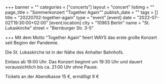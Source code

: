 +++
banner = ""
categories = ["concerts"]
layout = "concert"
listimg = ""
page_title = "Sommerkonzert \"Together Again\""
publish_date = ""
tags = []
title = "20220702-together-again"
type = "event"
[event]
date = "2022-07-02T19:30:00+02:00"
[event.location]
city = "10963 Berlin"
name = "St. Lukaskirche"
street = "Bernburger Str. 3-5"

+++
Mit dem Motto "Together Again" feiert WAYS das erste große Konzert seit Beginn der Pandemie.

Die St. Lukaskirche ist in der Nähe des Anhalter Bahnhofs.

Einlass ab 19:00 Uhr. Das Konzert beginnt um 19:30 Uhr und dauert voraussichtlich bis ca. 21:00 Uhr ohne Pause.

Tickets an der Abendkasse 15 €, ermäßigt 9 €